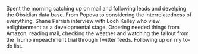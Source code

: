 Spent the morning catching up on mail and following leads and develping the Obsidian data base. From Popova to considering the interrelatedness of everything. Shane Parrish interview with Loch Kelley who view enlightenment as a developmental stage. Ordering needed things from Amazon, reading mail, checking the weather and watching the fallout from the Trump impeachment trial through Twitter feeds. Following up on my to-do list.